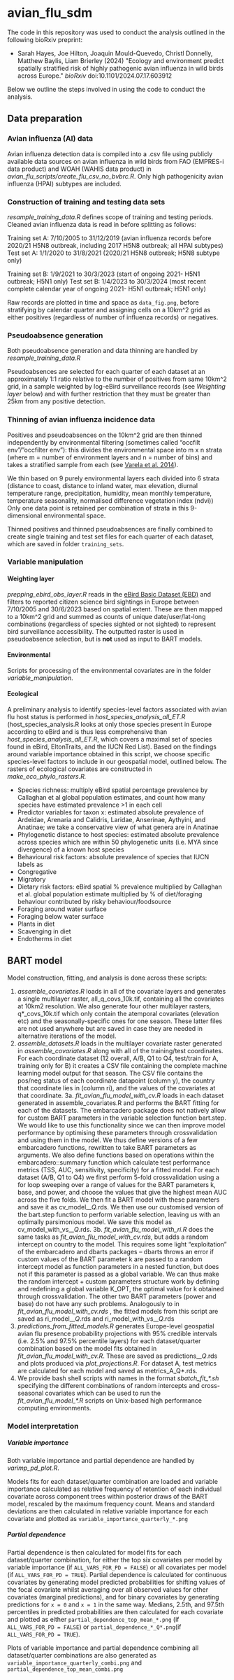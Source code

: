 # avian_flu_sdm

The code in this repository was used to conduct the analysis outlined in the following bioRxiv preprint:
* Sarah Hayes, Joe Hilton, Joaquin Mould-Quevedo, Christl Donnelly, Matthew Baylis, Liam Brierley (2024) &quot;Ecology and environment predict spatially stratified risk of highly pathogenic avian influenza in wild birds across Europe.&quot; <i>bioRxiv</i> doi:10.1101/2024.07.17.603912

Below we outline the steps involved in using the code to conduct the analysis.

## Data preparation

### Avian influenza (AI) data 

Avian influenza detection data is compiled into a .csv file using publicly available data sources on avian influenza in wild birds from FAO (EMPRES-i data product) and WOAH (WAHIS data product) in *avian_flu_scripts/create_flu_csv_no_bvbrc.R*. Only high pathogenicity avian influenza (HPAI) subtypes are included. 

### Construction of training and testing data sets 

*resample_training_data.R* defines scope of training and testing periods. Cleaned avian influenza data is read in before splitting as follows:

Training set A: 7/10/2005 to 31/12/2019 (avian influenza records before 2020/21 H5N8 outbreak, including 2017 H5N8 outbreak; all HPAI subtypes)
Test set A: 1/1/2020 to 31/8/2021 (2020/21 H5N8 outbreak; H5N8 subtype only)
 
Training set B: 1/9/2021 to 30/3/2023 (start of ongoing 2021- H5N1 outbreak; H5N1 only)
Test set B: 1/4/2023 to 30/3/2024 (most recent complete calendar year of ongoing 2021- H5N1 outbreak; H5N1 only)

Raw records are plotted in time and space as `data_fig.png`, before stratifying by calendar quarter and assigning cells on a 10km^2 grid as either positives (regardless of number of influenza records) or negatives.

### Pseudoabsence generation

Both pseudoabsence generation and data thinning are handled by *resample_training_data.R*

Pseudoabsences are selected for each quarter of each dataset at an approximately 1:1 ratio relative to the number of positives from same 10km^2 grid, in a sample weighted by log-eBird surveillance records (see *Weighting layer* below) and with further restriction that they must be greater than 25km from any positive detection.

### Thinning of avian influenza incidence data 

Positives and pseudoabsences on the 10km^2 grid are then thinned independently by environmental filtering (sometimes called “occfilt env”/”occfilter env”): this divides the environmental space into m x n strata (where m = number of environment layers and n = number of bins) and takes a stratified sample from each (see [Varela et al. 2014](https://doi.org/10.1111/j.1600-0587.2013.00441.x)).

We thin based on 9 purely environmental layers each divided into 6 strata (distance to coast, distance to inland water, max elevation, diurnal temperature range, precipitation, humidity, mean monthly temperature, temperature seasonality, normalised difference vegetation index (ndvi)) Only one data point is retained per combination of strata in this 9-dimensional environmental space.

Thinned positives and thinned pseudoabsences are finally combined to create single training and test set files for each quarter of each dataset, which are saved in folder `training_sets`.



### Variable manipulation

#### Weighting layer

*prepping_ebird_obs_layer.R* reads in the [eBird Basic Dataset (EBD)](https://science.ebird.org/en/use-ebird-data/download-ebird-data-products) and filters to reported citizen science bird sightings in Europe between 7/10/2005 and 30/6/2023 based on spatial extent. These are then mapped to a 10km^2 grid and summed as counts of unique date/user/lat-long combinations (regardless of species sighted or not sighted) to represent bird surveillance accessibility. The outputted raster is used in pseudoabsence selection, but is **not** used as input to BART models.

#### Environmental

Scripts for processing of the environmental covariates are in the folder *variable_manipulation*.

#### Ecological 

A preliminary analysis to identify species-level factors associated with avian flu host status is performed in *host_species_analysis_all_ET.R* (host_species_analysis.R looks at only those species present in Europe according to eBird and is thus less comprehensive than *host_species_analysis_all_ET.R*, which covers a maximal set of species found in eBird, EltonTraits, and the IUCN Red List). Based on the findings around variable importance obtained in this script, we choose specific species-level factors to include in our geospatial model, outlined below. The rasters of ecological covariates are constructed in *make_eco_phylo_rasters.R.* 

- Species richness: multiply eBird spatial percentage prevalence by Callaghan et al global population estimates, and count how many species have estimated prevalence >1 in each cell 
- Predictor variables for taxon x: estimated absolute prevalence of Ardeidae, Arenaria and Calidris, Laridae, Anserinae, Aythyini, and Anatinae; we take a conservative view of what genera are in Anatinae 
- Phylogenetic distance to host species: estimated absolute prevalence across species which are within 50 phylogenetic units (i.e. MYA since divergence) of a known host species 
- Behavioural risk factors: absolute prevalence of species that IUCN labels as 
- Congregative 
- Migratory 
- Dietary risk factors: eBird spatial % prevalence multiplied by Callaghan et al. global population estimate multiplied by % of diet/foraging behaviour contributed by risky behaviour/foodsource 
- Foraging around water surface 
- Foraging below water surface 
- Plants in diet 
- Scavenging in diet 
- Endotherms in diet 


## BART model 

Model construction, fitting, and analysis is done across these scripts: 

1. *assemble_covariates.R* loads in all of the covariate layers and generates a single multilayer raster, all_q_covs_10k.tif, containing all the covariates at 10km2 resolution. We also generate four other multilayer rasters, q*_covs_10k.tif which only contain the atemporal covariates (elevation etc) and the seasonally-specific ones for one season. These latter files are not used anywhere but are saved in case they are needed in alternative iterations of the model. 
2. *assemble_datasets.R* loads in the multilayer covariate raster generated in *assemble_covariates.R* along with all of the training/test coordinates. For each coordinate dataset (12 overall, A/B, Q1 to Q4, test/train for A, training only for B) it creates a CSV file containing the complete machine learning model output for that season. The CSV file contains the pos/neg status of each coordinate datapoint (column y), the country that coordinate lies in (column ri), and the values of the covariates at that coordinate. 
3a. *fit_avian_flu_model_with_cv.R* loads in each dataset generated in assemble_covariates.R and performs the BART fitting for each of the datasets. The embarcadero package does not natively allow for custom BART parameters in the variable selection function bart.step. We would like to use this functionality since we can then improve model performance by optimising these parameters through crossvalidation and using them in the model. We thus define versions of a few embarcadero functions, rewritten to take BART parameters as arguments. We also define functions based on operations within the embarcadero::summary function which calculate test performance metrics (TSS, AUC, sensitivity, specificity) for a fitted model. For each dataset (A/B, Q1 to Q4) we first perform 5-fold crossvalidation using a for loop sweeping over a range of values for the BART parameters k, base, and power, and choose the values that give the highest mean AUC across the five folds. We then fit a BART model with these parameters and save it as cv_model_*_Q*.rds. We then use our customised version of the bart.step function to perform variable selection, leaving us with an optimally parsimonious model. We save this model as cv_model_with_vs_*_Q*.rds.
3b. *fit_avian_flu_model_with_ri.R* does the same tasks as *fit_avian_flu_model_with_cv.rds*, but adds a random intercept on country to the model. This requires some light “exploitation” of the embarcadero and dbarts packages – dbarts throws an error if custom values of the BART parameter k are passed to a random intercept model as function parameters in a nested function, but does not if this parameter is passed as a global variable. We can thus make the random intercept + custom parameters structure work by defining and redefining a global variable K_OPT, the optimal value for k obtained through crossvalidation. The other two BART parameters (power and base) do not have any such problems. Analogously to in *fit_avian_flu_model_with_cv.rds* , the fitted models from this script are saved as ri_model_*_Q*.rds and ri_model_with_vs_*_Q*.rds 
4. *predictions_from_fitted_models.R* generates Europe-level geospatial avian flu presence probability projections with 95% credible intervals (i.e. 2.5% and 97.5% percentile layers) for each dataset/quarter combination based on the model fits obtained in *fit_avian_flu_model_with_cv.R*.  These are saved as predictions_*_Q*.rds and plots produced via *plot_projections.R*. For dataset A, test metrics are calculated for each model and saved as metrics_A_Q*.rds.
5. We provide bash shell scripts with names in the format *sbatch_fit_\*.sh* specifying the different combinations of random intercepts and cross-seasonal covariates which can be used to run the *fit_avian_flu_model_\*.R* scripts on Unix-based high performance computing environments.

### Model interpretation

##### Variable importance

Both variable importance and partial dependence are handled by *varimp_pd_plot.R*.

Models fits for each dataset/quarter combination are loaded and variable importance calculated as relative frequency of retention of each individual covariate across component trees within posterior draws of the BART model, rescaled by the maximum frequency count. Means and standard deviations are then calculated in relative variable importance for each covariate and plotted as `variable_importance_quarterly_*.png`

##### Partial dependence

Partial dependence is then calculated for model fits for each dataset/quarter combination, for either the top six covariates per model by variable importance (if `ALL_VARS_FOR_PD = FALSE`) or all covariates per model (if `ALL_VARS_FOR_PD = TRUE`). Partial dependence is calculated for continuous covariates by generating model predicted probabilities for shifting values of the focal covariate whilst averaging over all observed values for other covariates (marginal predictions), and for binary covariates by generating predictions for `x = 0` and `x = 1` in the same way. Medians, 2.5th, and 97.5th percentiles in predicted probabilities are then calculated for each covariate and plotted as either `partial_dependence_top_mean_*.png` (if `ALL_VARS_FOR_PD = FALSE`) or `partial_dependence_*_Q*.png`(if `ALL_VARS_FOR_PD = TRUE`).

Plots of variable importance and partial dependence combining all dataset/quarter combinations are also generated as `variable_importance_quarterly_combi.png` and `partial_dependence_top_mean_combi.png`


